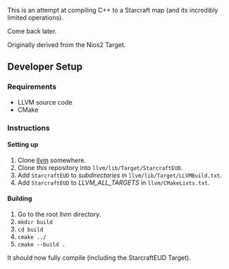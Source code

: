 This is an attempt at compiling C++ to a Starcraft map (and its incredibly limited operations).

Come back later.

Originally derived from the Nios2 Target.

## Developer Setup
### Requirements
- LLVM source code
- CMake

### Instructions
#### Setting up
1. Clone [llvm](https://github.com/llvm-mirror/llvm) somewhere.
2. Clone *this* repository into `llvm/lib/Target/StarcraftEUD`.
3. Add `StarcraftEUD` to *subdirectories* in `llvm/lib/Target/LLVMBuild.txt`.
4. Add `StarcraftEUD` to *LLVM_ALL_TARGETS* in `llvm/CMakeLists.txt`.

#### Building
1. Go to the root llvm directory.
2. `mkdir build`
3. `cd build`
4. `cmake ../`
5. `cmake --build .`

It should now fully compile (including the StarcraftEUD Target).
